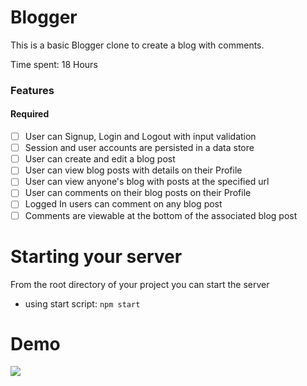 # Blogger

This is a basic Blogger clone to create a blog with comments.

Time spent: 18 Hours

### Features

#### Required

- [ ] User can Signup, Login and Logout with input validation
- [ ] Session and user accounts are persisted in a data store
- [ ] User can create and edit a blog post
- [ ] User can view blog posts with details on their Profile
- [ ] User can view anyone's blog with posts at the specified url
- [ ] User can comments on their blog posts on their Profile
- [ ] Logged In users can comment on any blog post
- [ ] Comments are viewable at the bottom of the associated blog post

# Starting your server

From the root directory of your project you can start the server

- using start script: `npm start`

# Demo 

![](https://raw.githubusercontent.com/gaurigshankar/blogger/master/blogger-demo.gif)
